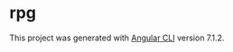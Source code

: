 # rpg

This project was generated with [Angular CLI](https://github.com/angular/angular-cli) version 7.1.2.
